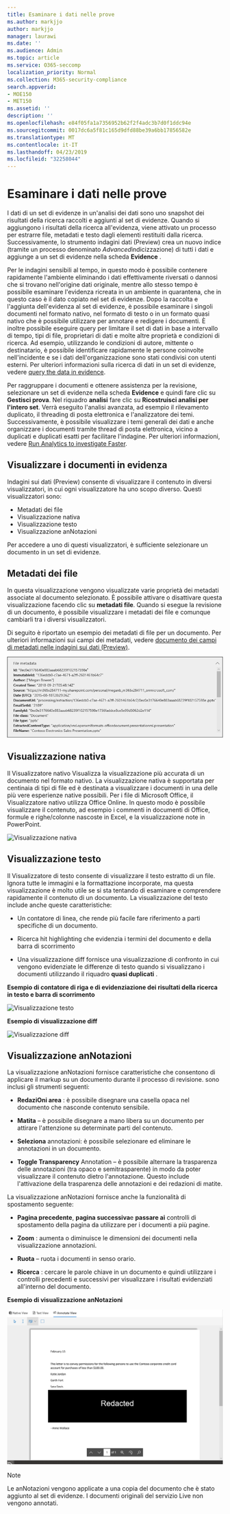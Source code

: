 ```yaml
---
title: Esaminare i dati nelle prove
ms.author: markjjo
author: markjjo
manager: laurawi
ms.date: ''
ms.audience: Admin
ms.topic: article
ms.service: O365-seccomp
localization_priority: Normal
ms.collection: M365-security-compliance
search.appverid:
- MOE150
- MET150
ms.assetid: ''
description: ''
ms.openlocfilehash: e84f05fa1a7356952b62f2f4adc3b7d0f1ddc94e
ms.sourcegitcommit: 0017dc6a5f81c165d9dfd88be39a6bb17856582e
ms.translationtype: MT
ms.contentlocale: it-IT
ms.lasthandoff: 04/23/2019
ms.locfileid: "32258044"
---
```

# <a name="review-the-data-in-evidence"></a>Esaminare i dati nelle prove

I dati di un set di evidenze in un'analisi dei dati sono uno snapshot dei risultati della ricerca raccolti e aggiunti al set di evidenze. Quando si aggiungono i risultati della ricerca all'evidenza, viene attivato un processo per estrarre file, metadati e testo dagli elementi restituiti dalla ricerca. Successivamente, lo strumento indagini dati (Preview) crea un nuovo indice (tramite un processo denominato *Advanced*indicizzazione) di tutti i dati e aggiunge a un set di evidenze nella scheda **Evidence** . 

Per le indagini sensibili al tempo, in questo modo è possibile contenere rapidamente l'ambiente eliminando i dati effettivamente riversati o dannosi che si trovano nell'origine dati originale, mentre allo stesso tempo è possibile esaminare l'evidenza ricreata in un ambiente in quarantena, che in questo caso è il dato copiato nel set di evidenze. Dopo la raccolta e l'aggiunta dell'evidenza al set di evidenze, è possibile esaminare i singoli documenti nel formato nativo, nel formato di testo o in un formato quasi nativo che è possibile utilizzare per annotare e redigere i documenti. È inoltre possibile eseguire query per limitare il set di dati in base a intervallo di tempo, tipi di file, proprietari di dati e molte altre proprietà e condizioni di ricerca. Ad esempio, utilizzando le condizioni di autore, mittente o destinatario, è possibile identificare rapidamente le persone coinvolte nell'incidente e se i dati dell'organizzazione sono stati condivisi con utenti esterni. Per ulteriori informazioni sulla ricerca di dati in un set di evidenze, vedere [query the data in evidence](evidence-query.md).

Per raggruppare i documenti e ottenere assistenza per la revisione, selezionare un set di evidenze nella scheda **Evidence** e quindi fare clic su **Gestisci prova**. Nel riquadro **analisi** fare clic su **Ricostruisci analisi per l'intero set**. Verrà eseguito l'analisi avanzata, ad esempio il rilevamento duplicato, il threading di posta elettronica e l'analizzatore dei temi. Successivamente, è possibile visualizzare i temi generali dei dati e anche organizzare i documenti tramite thread di posta elettronica, vicino a duplicati e duplicati esatti per facilitare l'indagine. Per ulteriori informazioni, vedere [Run Analytics to investigate Faster](run-analytics-to-investigate-faster.md).

## <a name="view-documents-in-evidence"></a>Visualizzare i documenti in evidenza

Indagini sui dati (Preview) consente di visualizzare il contenuto in diversi visualizzatori, in cui ogni visualizzatore ha uno scopo diverso. Questi visualizzatori sono:

- Metadati dei file
- Visualizzazione nativa
- Visualizzazione testo
- Visualizzazione anNotazioni

Per accedere a uno di questi visualizzatori, è sufficiente selezionare un documento in un set di evidenze.

## <a name="file-metadata"></a>Metadati dei file

In questa visualizzazione vengono visualizzate varie proprietà dei metadati associate al documento selezionato. È possibile attivare o disattivare questa visualizzazione facendo clic su **metadati file**. Quando si esegue la revisione di un documento, è possibile visualizzare i metadati dei file e comunque cambiarli tra i diversi visualizzatori.

Di seguito è riportato un esempio dei metadati di file per un documento. Per ulteriori informazioni sui campi dei metadati, vedere [documento dei campi di metadati nelle indagini sui dati (Preview)](document-metadata-fields.md).

![Pannello metadati file](../media/Reviewimage2.png)

## <a name="native-view"></a>Visualizzazione nativa

Il Visualizzatore nativo Visualizza la visualizzazione più accurata di un documento nel formato nativo. La visualizzazione nativa è supportata per centinaia di tipi di file ed è destinata a visualizzare i documenti in una delle più vere esperienze native possibili. Per i file di Microsoft Office, il Visualizzatore nativo utilizza Office Online. In questo modo è possibile visualizzare il contenuto, ad esempio i commenti in documenti di Office, formule e righe/colonne nascoste in Excel, e la visualizzazione note in PowerPoint.

![Visualizzazione nativa
](../media/Reviewimage3.png)

## <a name="text-view"></a>Visualizzazione testo

Il Visualizzatore di testo consente di visualizzare il testo estratto di un file. Ignora tutte le immagini e la formattazione incorporate, ma questa visualizzazione è molto utile se si sta tentando di esaminare e comprendere rapidamente il contenuto di un documento. La visualizzazione del testo include anche queste caratteristiche:

  - Un contatore di linea, che rende più facile fare riferimento a parti specifiche di un documento.

  - Ricerca hit highlighting che evidenzia i termini del documento e della barra di scorrimento

  - Una visualizzazione diff fornisce una visualizzazione di confronto in cui vengono evidenziate le differenze di testo quando si visualizzano i documenti utilizzando il riquadro **quasi duplicati** .

**Esempio di contatore di riga e di evidenziazione dei risultati della ricerca in testo e barra di scorrimento**

![Visualizzazione testo
](../media/Reviewimage4.png)

**Esempio di visualizzazione diff**

![Visualizzazione diff
](../media/Reviewimage5.png)

## <a name="annotate-view"></a>Visualizzazione anNotazioni

La visualizzazione anNotazioni fornisce caratteristiche che consentono di applicare il markup su un documento durante il processo di revisione. sono inclusi gli strumenti seguenti:

  - **RedaziOni area** : è possibile disegnare una casella opaca nel documento che nasconde contenuto sensibile.

  - **Matita** – è possibile disegnare a mano libera su un documento per attirare l'attenzione su determinate parti del contenuto.

  - **Seleziona** annotazioni: è possibile selezionare ed eliminare le annotazioni in un documento.

  - **Toggle Transparency** Annotation – è possibile alternare la trasparenza delle annotazioni (tra opaco e semitrasparente) in modo da poter visualizzare il contenuto dietro l'annotazione. Questo include l'attivazione della trasparenza delle annotazioni e dei redazioni di matite.

La visualizzazione anNotazioni fornisce anche la funzionalità di spostamento seguente:

  - **Pagina precedente**, **pagina successiva**e **passare ai** controlli di spostamento della pagina da utilizzare per i documenti a più pagine.

  - **Zoom** : aumenta o diminuisce le dimensioni dei documenti nella visualizzazione annotazioni.

  - **Ruota** – ruota i documenti in senso orario.

  - **Ricerca** : cercare le parole chiave in un documento e quindi utilizzare i controlli precedenti e successivi per visualizzare i risultati evidenziati all'interno del documento.

**Esempio di visualizzazione anNotazioni**

![Visualizzazione anNotazioni](../media/Reviewimage1.png)

> [!NOTE]
> Le anNotazioni vengono applicate a una copia del documento che è stato aggiunto al set di evidenze. I documenti originali del servizio Live non vengono annotati.
